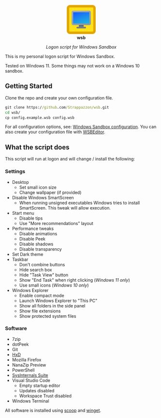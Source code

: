<!-- markdownlint-disable MD033 MD041 -->
<div align="center">
  <img width="96" src="./assets/logo.png" alt="Logo">
</div>

<div align="center">
  <strong>wsb</strong>
</div>

<p align="center">
  <em>Logon script for Windows Sandbox</em>
</p>
<!-- markdownlint-enable MD033 MD041 -->

This is my personal logon script for Windows Sandbox.

Tested on Windows 11. Some things may not work on a Windows 10 sandbox.

## Getting Started

Clone the repo and create your own configuration file.

```bat
git clone https://github.com/Strappazzon/wsb.git
cd wsb/
cp config.example.wsb config.wsb
```

For all configuration options, see: [Windows Sandbox configuration](https://learn.microsoft.com/en-us/windows/security/application-security/application-isolation/windows-sandbox/windows-sandbox-configure-using-wsb-file).
You can also create your configuration file with [WSBEditor](https://leestevetk.github.io/WSBEditor/WSBEditor-Latest.html).

## What the script does

This script will run at logon and will change / install the following:

### Settings

- Desktop
  - Set small icon size
  - Change wallpaper (if provided)
- Disable Windows SmartScreen
  - When running unsigned executables Windows tries to install SmartScreen.
    This tweak will allow execution.
- Start menu
  - Disable tips
  - Use "More recommendations" layout
- Performance tweaks
  - Disable animations
  - Disable Peek
  - Disable shadows
  - Disable transparency
- Set Dark theme
- Taskbar
  - Don't combine buttons
  - Hide search box
  - Hide "Task View" button
  - Show "End Task" when right clicking (*Windows 11 only*)
  - Use small icons (*Windows 10 only*)
- Windows Explorer
  - Enable compact mode
  - Launch Windows Explorer to "This PC"
  - Show all folders in the side panel
  - Show file extensions
  - Show protected system files

### Software

- 7zip
- dotPeek
- Git
- [HxD](https://mh-nexus.de/en/hxd/)
- Mozilla Firefox
- NanaZip Preview
- PowerShell
- [SysInternals Suite](https://learn.microsoft.com/en-us/sysinternals/)
- Visual Studio Code
  - Empty startup editor
  - Updates disabled
  - Workspace Trust disabled
- Windows Terminal

All software is installed using [scoop](https://github.com/ScoopInstaller/Scoop) and [winget](https://learn.microsoft.com/en-us/windows/package-manager/).
